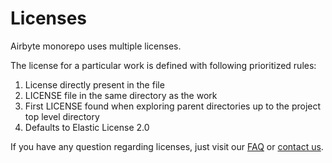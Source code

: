 # Licenses

Airbyte monorepo uses multiple licenses.

The license for a particular work is defined with following prioritized rules:
1. License directly present in the file
2. LICENSE file in the same directory as the work
3. First LICENSE found when exploring parent directories up to the project top level directory
4. Defaults to Elastic License 2.0

If you have any question regarding licenses, just visit our [FAQ](https://airbyte.io/license-faq) or [contact us](mailto:license@airbyte.io). 


